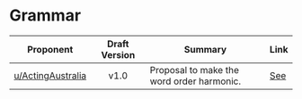 # Grammar

| Proponent                                     | Draft Version | Summary                                                                                                                            | Link                                                                                                              |
| --------------------------------------------- | :-----------: | ---------------------------------------------------------------------------------------------------------------------------------- | ----------------------------------------------------------------------------------------------------------------- |
| [u/ActingAustralia](https://www.reddit.com/u/ActingAustralia) |     v1.0      | Proposal to make the word order harmonic. | [See](https://www.reddit.com/r/EncapsulatedLanguage/comments/i3jhqw/draft_proposal_the_encapsulated_language_be_a/) |